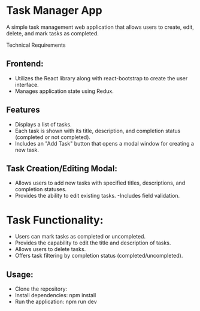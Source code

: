 
#  Task Manager App
A simple task management web application that allows users to create, edit, delete, and mark tasks as completed.


Technical Requirements
## Frontend:
- Utilizes the React library along with react-bootstrap to create the user interface.
- Manages application state using Redux.

## Features
- Displays a list of tasks.
- Each task is shown with its title, description, and completion status (completed or not completed).
- Includes an "Add Task" button that opens a modal window for creating a new task.

## Task Creation/Editing Modal:
- Allows users to add new tasks with specified titles, descriptions, and completion statuses.
- Provides the ability to edit existing tasks.
-Includes field validation.

# Task Functionality:
- Users can mark tasks as completed or uncompleted.
- Provides the capability to edit the title and description of tasks.
- Allows users to delete tasks.
- Offers task filtering by completion status (completed/uncompleted).

## Usage:
- Clone the repository:
- Install dependencies: npm install
- Run the application: npm run dev